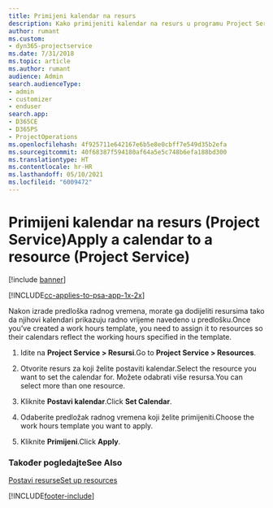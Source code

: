 ```yaml
---
title: Primijeni kalendar na resurs
description: Kako primijeniti kalendar na resurs u programu Project Service
author: rumant
ms.custom:
- dyn365-projectservice
ms.date: 7/31/2018
ms.topic: article
ms.author: rumant
audience: Admin
search.audienceType:
- admin
- customizer
- enduser
search.app:
- D365CE
- D365PS
- ProjectOperations
ms.openlocfilehash: 4f925711e642167e6b5e8e0cbff7e549d35b2efa
ms.sourcegitcommit: 40f68387f594180af64a5e5c748b6efa188bd300
ms.translationtype: HT
ms.contentlocale: hr-HR
ms.lasthandoff: 05/10/2021
ms.locfileid: "6009472"
---
```

# <a name="apply-a-calendar-to-a-resource-project-service"></a><span data-ttu-id="2af01-103">Primijeni kalendar na resurs (Project Service)</span><span class="sxs-lookup"><span data-stu-id="2af01-103">Apply a calendar to a resource (Project Service)</span></span>

[!include [banner](../includes/psa-now-project-operations.md)]

[!INCLUDE[cc-applies-to-psa-app-1x-2x](../includes/cc-applies-to-psa-app-1x-2x.md)]

<span data-ttu-id="2af01-104">Nakon izrade predloška radnog vremena, morate ga dodijeliti resursima tako da njihovi kalendari prikazuju radno vrijeme navedeno u predlošku.</span><span class="sxs-lookup"><span data-stu-id="2af01-104">Once you’ve created a work hours template, you need to assign it to resources so their calendars reflect the working hours specified in the template.</span></span>  
  
1.  <span data-ttu-id="2af01-105">Idite na **Project Service > Resursi**.</span><span class="sxs-lookup"><span data-stu-id="2af01-105">Go to **Project Service > Resources**.</span></span>  
  
2.  <span data-ttu-id="2af01-106">Otvorite resurs za koji želite postaviti kalendar.</span><span class="sxs-lookup"><span data-stu-id="2af01-106">Select the resource you want to set the calendar for.</span></span> <span data-ttu-id="2af01-107">Možete odabrati više resursa.</span><span class="sxs-lookup"><span data-stu-id="2af01-107">You can select more than one resource.</span></span>  
  
3.  <span data-ttu-id="2af01-108">Kliknite **Postavi kalendar**.</span><span class="sxs-lookup"><span data-stu-id="2af01-108">Click **Set Calendar**.</span></span>  
  
4.  <span data-ttu-id="2af01-109">Odaberite predložak radnog vremena koji želite primijeniti.</span><span class="sxs-lookup"><span data-stu-id="2af01-109">Choose the work hours template you want to apply.</span></span>  
  
5.  <span data-ttu-id="2af01-110">Kliknite **Primijeni**.</span><span class="sxs-lookup"><span data-stu-id="2af01-110">Click **Apply**.</span></span>  
  
### <a name="see-also"></a><span data-ttu-id="2af01-111">Također pogledajte</span><span class="sxs-lookup"><span data-stu-id="2af01-111">See Also</span></span>  
 [<span data-ttu-id="2af01-112">Postavi resurse</span><span class="sxs-lookup"><span data-stu-id="2af01-112">Set up resources</span></span>](../psa/set-up-resources.md)


[!INCLUDE[footer-include](../includes/footer-banner.md)]